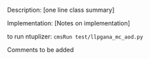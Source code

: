  Description: [one line class summary]

 Implementation:
     [Notes on implementation]

to run ntuplizer: ```cmsRun test/llpgana_mc_aod.py``` 

Comments to be added
